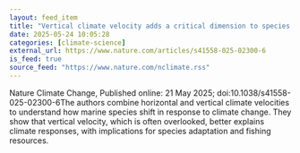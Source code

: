```yaml
---
layout: feed_item
title: "Vertical climate velocity adds a critical dimension to species shifts"
date: 2025-05-24 10:05:28
categories: [climate-science]
external_url: https://www.nature.com/articles/s41558-025-02300-6
is_feed: true
source_feed: "https://www.nature.com/nclimate.rss"
---
```


Nature Climate Change, Published online: 21 May 2025; doi:10.1038/s41558-025-02300-6The authors combine horizontal and vertical climate velocities to understand how marine species shift in response to climate change. They show that vertical velocity, which is often overlooked, better explains climate responses, with implications for species adaptation and fishing resources.
